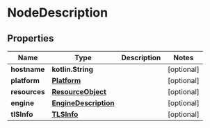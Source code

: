 
# NodeDescription

## Properties
Name | Type | Description | Notes
------------ | ------------- | ------------- | -------------
**hostname** | **kotlin.String** |  |  [optional]
**platform** | [**Platform**](Platform.md) |  |  [optional]
**resources** | [**ResourceObject**](ResourceObject.md) |  |  [optional]
**engine** | [**EngineDescription**](EngineDescription.md) |  |  [optional]
**tlSInfo** | [**TLSInfo**](TLSInfo.md) |  |  [optional]



